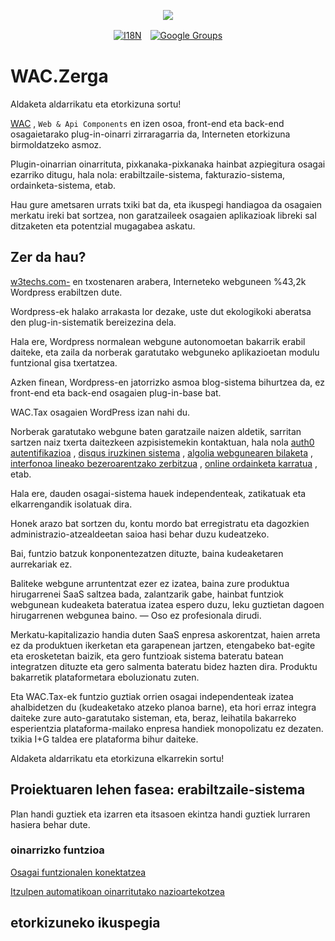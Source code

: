 <p align="center"><a href="https://wac.tax"><img src="https://cdn.jsdelivr.net/gh/wactax/img/logo.svg"/></a></p><p align="center"><a href="https://github.com/wactax/wac.tax/blob/main/doc/README.md#readme"><img alt="I18N" src="https://cdn.jsdelivr.net/gh/wactax/img/t.svg"/></a>　<a href="https://groups.google.com/u/2/g/wactax"><img alt="Google Groups" src="https://cdn.jsdelivr.net/gh/wactax/img/g-groups.svg"/></a></p>

# WAC.Zerga

Aldaketa aldarrikatu eta etorkizuna sortu!

[WAC](https://wac.tax) , `Web & Api Components` en izen osoa, front-end eta back-end osagaietarako plug-in-oinarri zirraragarria da, Interneten etorkizuna birmoldatzeko asmoz.

Plugin-oinarrian oinarrituta, pixkanaka-pixkanaka hainbat azpiegitura osagai ezarriko ditugu, hala nola: erabiltzaile-sistema, fakturazio-sistema, ordainketa-sistema, etab.

Hau gure ametsaren urrats txiki bat da, eta ikuspegi handiagoa da osagaien merkatu ireki bat sortzea, non garatzaileek osagaien aplikazioak libreki sal ditzaketen eta potentzial mugagabea askatu.

## Zer da hau?

[w3techs.com-](https://w3techs.com/technologies/details/cm-wordpress) en txostenaren arabera, Interneteko webguneen %43,2k Wordpress erabiltzen dute.

Wordpress-ek halako arrakasta lor dezake, uste dut ekologikoki aberatsa den plug-in-sistematik bereizezina dela.

Hala ere, Wordpress normalean webgune autonomoetan bakarrik erabil daiteke, eta zaila da norberak garatutako webguneko aplikazioetan modulu funtzional gisa txertatzea.

Azken finean, Wordpress-en jatorrizko asmoa blog-sistema bihurtzea da, ez front-end eta back-end osagaien plug-in-base bat.

WAC.Tax osagaien WordPress izan nahi du.

Norberak garatutako webgune baten garatzaile naizen aldetik, sarritan sartzen naiz txerta daitezkeen azpisistemekin kontaktuan, hala nola [auth0 autentifikazioa](https://auth0.com) , [disqus iruzkinen sistema](https://disqus.com) , [algolia webgunearen bilaketa](https://www.algolia.com) , [interfonoa lineako bezeroarentzako zerbitzua](https://www.intercom.com) , [online ordainketa karratua](https://developer.squareup.com/docs/web-payments/overview) , etab.

Hala ere, dauden osagai-sistema hauek independenteak, zatikatuak eta elkarrengandik isolatuak dira.

Honek arazo bat sortzen du, kontu mordo bat erregistratu eta dagozkien administrazio-atzealdeetan saioa hasi behar duzu kudeatzeko.

Bai, funtzio batzuk konponentezatzen dituzte, baina kudeaketaren aurrekariak ez.

Baliteke webgune arruntentzat ezer ez izatea, baina zure produktua hirugarrenei SaaS saltzea bada, zalantzarik gabe, hainbat funtziok webgunean kudeaketa bateratua izatea espero duzu, leku guztietan dagoen hirugarrenen webgunea baino. — Oso ez profesionala dirudi.

Merkatu-kapitalizazio handia duten SaaS enpresa askorentzat, haien arreta ez da produktuen ikerketan eta garapenean jartzen, etengabeko bat-egite eta erosketetan baizik, eta gero funtzioak sistema bateratu batean integratzen dituzte eta gero salmenta bateratu bidez hazten dira. Produktu bakarretik plataformetara eboluzionatu zuten.

Eta WAC.Tax-ek funtzio guztiak orrien osagai independenteak izatea ahalbidetzen du (kudeaketako atzeko planoa barne), eta hori erraz integra daiteke zure auto-garatutako sisteman, eta, beraz, leihatila bakarreko esperientzia plataforma-mailako enpresa handiek monopolizatu ez dezaten. txikia I+G taldea ere plataforma bihur daiteke.

Aldaketa aldarrikatu eta etorkizuna elkarrekin sortu!

## Proiektuaren lehen fasea: erabiltzaile-sistema

Plan handi guztiek eta izarren eta itsasoen ekintza handi guztiek lurraren hasiera behar dute.

### oinarrizko funtzioa

[Osagai funtzionalen konektatzea](./pkg.md)

[Itzulpen automatikoan oinarritutako nazioartekotzea](./i18n.md)

## etorkizuneko ikuspegia
